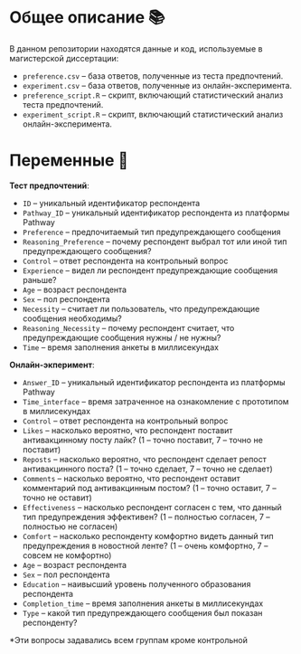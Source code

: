 # Общее описание 📚

В данном репозитории находятся данные и код, используемые в магистерской диссертации:

- `preference.csv` – база ответов, полученные из теста предпочтений.
- `experiment.csv` – база ответов, полученные из онлайн-эксперимента.
- `preference_script.R` – скрипт, включающий статистический анализ теста предпочтений.
- `experiment_script.R` – скрипт, включающий статистический анализ онлайн-эксперимента.

# Переменные 🤖

**Тест предпочтений**:

- `ID` – уникальный идентификатор респондента
- `Pathway_ID` – уникальный идентификатор респондента из платформы Pathway
- `Preference` – предпочитаемый тип предупреждающего сообщения
- `Reasoning_Preference` – почему респондент выбрал тот или иной тип предупреждающего сообщения?
- `Control` – ответ респондента на контрольный вопрос
- `Experience` – видел ли респондент предупреждающие сообщения раньше?
- `Age` – возраст респондента
- `Sex` – пол респондента
- `Necessity` – считает ли пользователь, что предупреждающие сообщения необходимы?
- `Reasoning_Necessity` – почему респондент считает, что предупреждающие сообщения нужны / не нужны?
- `Time` – время заполнения анкеты в миллисекундах

**Онлайн-экперимент**:

- `Answer_ID` – уникальный идентификатор респондента из платформы Pathway
- `Time_interface` – время затраченное на ознакомление с прототипом в миллисекундах
- `Control` – ответ респондента на контрольный вопрос
- `Likes` – насколько вероятно, что респондент поставит антивакцинному посту лайк? (1 – точно поставит, 7 – точно не поставит)
- `Reposts` – насколько вероятно, что респондент сделает репост антивакцинного поста? (1 – точно сделает, 7 – точно не сделает)
- `Comments` – насколько вероятно, что респондент оставит комментарий под антивакцинным постом? (1 – точно оставит, 7 – точно не оставит)
- `Effectiveness` – насколько респондент согласен с тем, что данный тип предупреждения эффективен? (1 – полностью согласен, 7 – полностью не согласен)
- `Comfort` – насколько респонденту комфортно видеть данный тип предупреждения в новостной ленте? (1 – очень комфортно, 7 – совсем не комфортно)
- `Age` – возраст респондента
- `Sex` – пол респондента
- `Education` – наивысший уровень полученного образования респондента
- `Completion_time` – время заполнения анкеты в миллисекундах
- `Type` – какой тип предупреждающего сообщения был показан респонденту?

*Эти вопросы задавались всем группам кроме контрольной 
